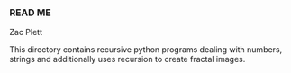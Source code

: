 ### READ ME

Zac Plett

This directory contains recursive python programs dealing with numbers, strings and additionally uses recursion to create fractal images. 

